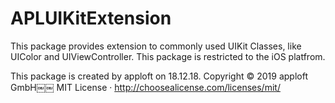 # APLUIKitExtension

This package provides extension to commonly used UIKit Classes, like UIColor and UIViewController.
This package is restricted to the iOS platfrom.


This package is created by apploft on 18.12.18.
Copyright © 2019 apploft GmbH￼￼
MIT License · http://choosealicense.com/licenses/mit/
